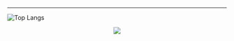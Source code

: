 <hr>

![Top Langs](https://github-readme-stats.vercel.app/api/top-langs/?username=luizfelipearmendro&layout=compact&langs_count=5&theme=tokyonight)


<p align="center">
  <a href="https://skillicons.dev">
    <img src="https://skillicons.dev/icons?i=git,html,css,cs,dotnet,figma,mysql,netlify,visualstudio,vscode" />
  </a>
</p>

